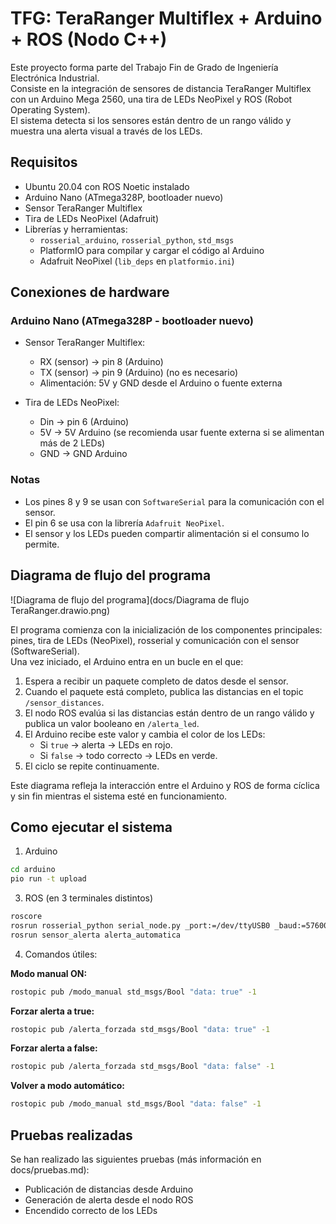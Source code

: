# TFG: TeraRanger Multiflex + Arduino + ROS (Nodo C++)
Este proyecto forma parte del Trabajo Fin de Grado de Ingeniería Electrónica Industrial.  
Consiste en la integración de sensores de distancia TeraRanger Multiflex con un Arduino Mega 2560, una tira de LEDs NeoPixel y ROS (Robot Operating System).  
El sistema detecta si los sensores están dentro de un rango válido y muestra una alerta visual a través de los LEDs.

## Requisitos
- Ubuntu 20.04 con ROS Noetic instalado
- Arduino Nano (ATmega328P, bootloader nuevo)
- Sensor TeraRanger Multiflex
- Tira de LEDs NeoPixel (Adafruit)
- Librerías y herramientas:
  - `rosserial_arduino`, `rosserial_python`, `std_msgs`
  - PlatformIO para compilar y cargar el código al Arduino
  - Adafruit NeoPixel (`lib_deps` en `platformio.ini`)

## Conexiones de hardware

### Arduino Nano (ATmega328P - bootloader nuevo)

- Sensor TeraRanger Multiflex:
  - RX (sensor) → pin 8 (Arduino)
  - TX (sensor) → pin 9 (Arduino) (no es necesario)
  - Alimentación: 5V y GND desde el Arduino o fuente externa

- Tira de LEDs NeoPixel:
  - Din → pin 6 (Arduino)
  - 5V → 5V Arduino (se recomienda usar fuente externa si se alimentan más de 2 LEDs)
  - GND → GND Arduino

### Notas

- Los pines 8 y 9 se usan con `SoftwareSerial` para la comunicación con el sensor.
- El pin 6 se usa con la librería `Adafruit NeoPixel`.
- El sensor y los LEDs pueden compartir alimentación si el consumo lo permite.

## Diagrama de flujo del programa

![Diagrama de flujo del programa](docs/Diagrama de flujo TeraRanger.drawio.png)

El programa comienza con la inicialización de los componentes principales: pines, tira de LEDs (NeoPixel), rosserial y comunicación con el sensor (SoftwareSerial).  
Una vez iniciado, el Arduino entra en un bucle en el que:

1. Espera a recibir un paquete completo de datos desde el sensor.
2. Cuando el paquete está completo, publica las distancias en el topic `/sensor_distances`.
3. El nodo ROS evalúa si las distancias están dentro de un rango válido y publica un valor booleano en `/alerta_led`.
4. El Arduino recibe este valor y cambia el color de los LEDs:
   - Si `true` → alerta → LEDs en rojo.
   - Si `false` → todo correcto → LEDs en verde.
5. El ciclo se repite continuamente.

Este diagrama refleja la interacción entre el Arduino y ROS de forma cíclica y sin fin mientras el sistema esté en funcionamiento.

## Como ejecutar el sistema
1) Arduino
```bash
cd arduino
pio run -t upload
```
3) ROS (en 3 terminales distintos)
```bash
roscore
rosrun rosserial_python serial_node.py _port:=/dev/ttyUSB0 _baud:=57600 
rosrun sensor_alerta alerta_automatica
```
4) Comandos útiles:

  **Modo manual ON:**
```bash
rostopic pub /modo_manual std_msgs/Bool "data: true" -1
```
   **Forzar alerta a true:** 
```bash
rostopic pub /alerta_forzada std_msgs/Bool "data: true" -1
```
   **Forzar alerta a false:**
```bash
rostopic pub /alerta_forzada std_msgs/Bool "data: false" -1
```
   **Volver a modo automático:**
```bash
rostopic pub /modo_manual std_msgs/Bool "data: false" -1
```

## Pruebas realizadas
Se han realizado las siguientes pruebas (más información en docs/pruebas.md):
- Publicación de distancias desde Arduino
- Generación de alerta desde el nodo ROS
- Encendido correcto de los LEDs


